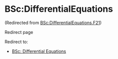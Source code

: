 






BSc:DifferentialEquations
=========================



(Redirected from [BSc:DifferentialEquations.F21](/index.php?title=BSc:DifferentialEquations.F21&redirect=no "BSc:DifferentialEquations.F21"))  

Redirect page


Redirect to:

* [BSc: Differential Equations](/index.php/BSc:_Differential_Equations "BSc: Differential Equations")









